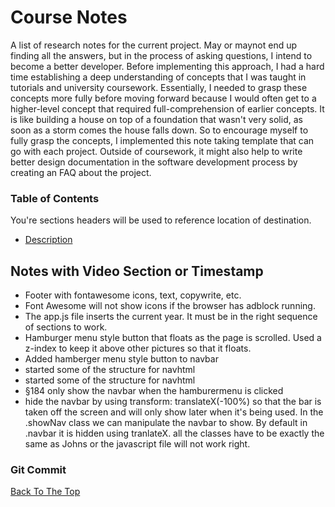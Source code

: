 # Course Notes

A list of research notes for the current project. May or maynot end up finding all the answers, but in the process of asking questions, I intend to become a better developer. Before implementing this approach, I had a hard time establishing a deep understanding of concepts that I was taught in tutorials and university coursework. Essentially, I needed to grasp these concepts more fully before moving forward because I would often get to a higher-level concept that required full-comprehension of earlier concepts. It is like building a house on top of a foundation that wasn't very solid, as soon as a storm comes the house falls down. So to encourage myself to fully grasp the concepts, I implemented this note taking template that can go with each project. Outside of coursework, it might also help to write better design documentation in the software development process by creating an FAQ about the project. 

### Table of Contents
You're sections headers will be used to reference location of destination.

- [Description](#description)

## Notes with Video Section or Timestamp

- Footer with fontawesome icons, text, copywrite, etc.
- Font Awesome will not show icons if the browser has adblock running. 
- The app.js file inserts the current year. It must be in the right sequence of sections to work. 
- Hamburger menu style button that floats as the page is scrolled. Used a z-index to keep it above other pictures so that it floats.
- Added hamberger menu style button to navbar
- started some of the structure for navhtml
- started some of the structure for navhtml
- §184 only show the navbar when the hamburermenu is clicked
- hide the navbar by using transform: translateX(-100%) so that the bar is taken off the screen and will only show later when it's being used. In the .showNav class we can manipulate the navbar to show. By default in .navbar it is hidden using tranlateX. all the classes have to be exactly the same as Johns or the javascript file will not work right. 


### Git Commit


[Back To The Top](#course-notes)

